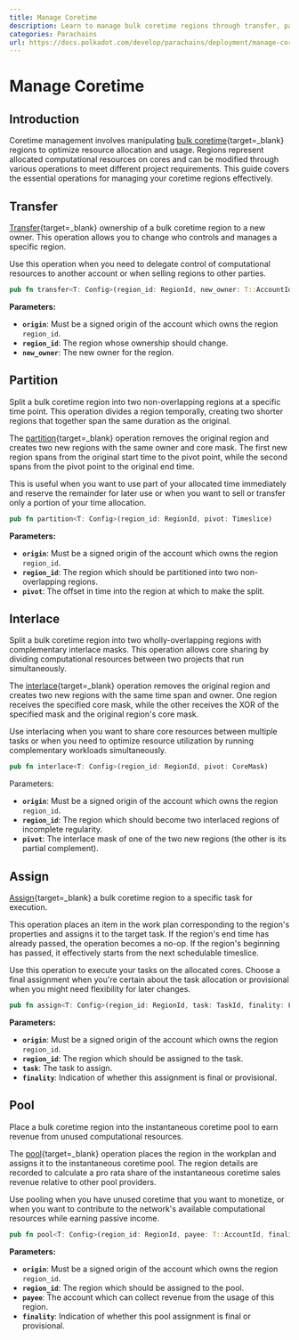 ```yaml
---
title: Manage Coretime
description: Learn to manage bulk coretime regions through transfer, partition, interlace, assign, and pool operations for optimal resource allocation.
categories: Parachains
url: https://docs.polkadot.com/develop/parachains/deployment/manage-coretime/
---
```


# Manage Coretime

## Introduction

Coretime management involves manipulating [bulk coretime](/develop/parachains/deployment/obtain-coretime/#bulk-coretime){target=\_blank} regions to optimize resource allocation and usage. Regions represent allocated computational resources on cores and can be modified through various operations to meet different project requirements. This guide covers the essential operations for managing your coretime regions effectively.

## Transfer

[Transfer](https://paritytech.github.io/polkadot-sdk/master/pallet_broker/pallet/struct.Pallet.html#method.transfer){target=\_blank} ownership of a bulk coretime region to a new owner. This operation allows you to change who controls and manages a specific region. 

Use this operation when you need to delegate control of computational resources to another account or when selling regions to other parties.

```rust
pub fn transfer<T: Config>(region_id: RegionId, new_owner: T::AccountId)
```

**Parameters:**

- **`origin`**: Must be a signed origin of the account which owns the region `region_id`.
- **`region_id`**: The region whose ownership should change.
- **`new_owner`**: The new owner for the region.

## Partition

Split a bulk coretime region into two non-overlapping regions at a specific time point. This operation divides a region temporally, creating two shorter regions that together span the same duration as the original.

The [partition](https://paritytech.github.io/polkadot-sdk/master/pallet_broker/pallet/struct.Pallet.html#method.partition){target=\_blank} operation removes the original region and creates two new regions with the same owner and core mask. The first new region spans from the original start time to the pivot point, while the second spans from the pivot point to the original end time.

This is useful when you want to use part of your allocated time immediately and reserve the remainder for later use or when you want to sell or transfer only a portion of your time allocation.

```rust
pub fn partition<T: Config>(region_id: RegionId, pivot: Timeslice)
```

**Parameters:**

- **`origin`**: Must be a signed origin of the account which owns the region `region_id`.
- **`region_id`**: The region which should be partitioned into two non-overlapping regions.
- **`pivot`**: The offset in time into the region at which to make the split.

## Interlace

Split a bulk coretime region into two wholly-overlapping regions with complementary interlace masks. This operation allows core sharing by dividing computational resources between two projects that run simultaneously.

The [interlace](https://paritytech.github.io/polkadot-sdk/master/pallet_broker/pallet/struct.Pallet.html#method.interlace){target=\_blank} operation removes the original region and creates two new regions with the same time span and owner. One region receives the specified core mask, while the other receives the XOR of the specified mask and the original region's core mask.

Use interlacing when you want to share core resources between multiple tasks or when you need to optimize resource utilization by running complementary workloads simultaneously.

```rust
pub fn interlace<T: Config>(region_id: RegionId, pivot: CoreMask)
```

Parameters:

- **`origin`**: Must be a signed origin of the account which owns the region `region_id`.
- **`region_id`**: The region which should become two interlaced regions of incomplete regularity.
- **`pivot`**: The interlace mask of one of the two new regions (the other is its partial complement).

## Assign

[Assign](https://paritytech.github.io/polkadot-sdk/master/pallet_broker/pallet/struct.Pallet.html#method.assign){target=\_blank} a bulk coretime region to a specific task for execution.

This operation places an item in the work plan corresponding to the region's properties and assigns it to the target task. If the region's end time has already passed, the operation becomes a no-op. If the region's beginning has passed, it effectively starts from the next schedulable timeslice.

Use this operation to execute your tasks on the allocated cores. Choose a final assignment when you're certain about the task allocation or provisional when you might need flexibility for later changes.

```rust
pub fn assign<T: Config>(region_id: RegionId, task: TaskId, finality: Finality)
```

**Parameters:**

- **`origin`**: Must be a signed origin of the account which owns the region `region_id`.
- **`region_id`**: The region which should be assigned to the task.
- **`task`**: The task to assign.
- **`finality`**: Indication of whether this assignment is final or provisional.

## Pool

Place a bulk coretime region into the instantaneous coretime pool to earn revenue from unused computational resources.

The [pool](https://paritytech.github.io/polkadot-sdk/master/pallet_broker/pallet/struct.Pallet.html#method.pool){target=\_blank} operation places the region in the workplan and assigns it to the instantaneous coretime pool. The region details are recorded to calculate a pro rata share of the instantaneous coretime sales revenue relative to other pool providers.

Use pooling when you have unused coretime that you want to monetize, or when you want to contribute to the network's available computational resources while earning passive income.

```rust
pub fn pool<T: Config>(region_id: RegionId, payee: T::AccountId, finality: Finality)
```

**Parameters:**

- **`origin`**: Must be a signed origin of the account which owns the region `region_id`.
- **`region_id`**: The region which should be assigned to the pool.
- **`payee`**: The account which can collect revenue from the usage of this region.
- **`finality`**: Indication of whether this pool assignment is final or provisional.
